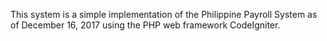 This system is a simple implementation of the Philippine Payroll System as of December 16, 2017 using the PHP web framework CodeIgniter. 